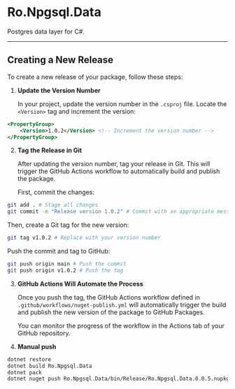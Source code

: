 # Ro.Npgsql.Data


Postgres data layer for C#.

---

## Creating a New Release

To create a new release of your package, follow these steps:

1. **Update the Version Number**
   
   In your project, update the version number in the `.csproj` file. Locate the `<Version>` tag and increment the version:

``` xml
<PropertyGroup>
    <Version>1.0.2</Version> <!-- Increment the version number -->
</PropertyGroup>
```
2. **Tag the Release in Git**
   
   After updating the version number, tag your release in Git. This will trigger the GitHub Actions workflow to automatically build and publish the package.

   First, commit the changes:

``` bash
git add . # Stage all changes
git commit -m "Release version 1.0.2" # Commit with an appropriate message
```

   Then, create a Git tag for the new version:
``` bash
git tag v1.0.2 # Replace with your version number

```

   Push the commit and tag to GitHub:
``` bash
git push origin main # Push the commit
git push origin v1.0.2 # Push the tag
```

3. **GitHub Actions Will Automate the Process**
   
   Once you push the tag, the GitHub Actions workflow defined in ```.github/workflows/nuget-publish.yml``` will automatically trigger the build and publish the new version of the package to GitHub Packages.

   You can monitor the progress of the workflow in the Actions tab of your GitHub repository.


4. **Manual push**

``` bash
dotnet restore 
dotnet build Ro.Npgsql.Data
dotnet pack
dotnet nuget push Ro.Npgsql.Data/bin/Release/Ro.Npgsql.Data.0.0.5.nupkg --api-key <PASTE YOUR TOKEN HERE> --source "github"
```